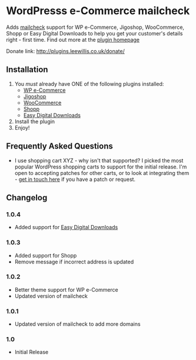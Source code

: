 # WordPresss e-Commerce mailcheck

Adds [mailcheck](https://github.com/Kicksend/mailcheck) support for WP e-Commerce, Jigoshop, WooCommerce, Shopp or Easy Digital Downloads to help you get your customer's details right - first time. Find out more at the [plugin homepage](http://plugins.leewillis.co.uk/e-commerce-mailcheck-documentation/mailcheck-wordpress-e-commerce/)

Donate link: http://plugins.leewillis.co.uk/donate/

## Installation

1. You *must* already have ONE of the following plugins installed:
    * [WP e-Commerce](http://wordpress.org/extend/plugins/wp-e-commerce/)
    * [Jigoshop](http://jigoshop.com/)
    * [WooCommerce](http://woothemes.com/woocommerce/)
    * [Shopp](https://shopplugin.net)
    * [Easy Digital Downloads](https://easydigitaldownloads.com/)
1. Install the plugin
1. Enjoy!

## Frequently Asked Questions

* I use shopping cart XYZ - why isn't that supported?
I picked the most popular WordPress shopping carts to support for the initial release. I'm open to accepting patches for other carts, or to look at integrating them - [get in touch here](http://plugins.leewillis.co.uk/contact/) if you have a patch or request.

## Changelog

### 1.0.4
* Added support for [Easy Digital Downloads](http://wordpress.org/extend/plugins/easy-digital-downloads/)

### 1.0.3
* Added support for Shopp
* Remove message if incorrect address is updated

### 1.0.2
* Better theme support for WP e-Commerce
* Updated version of mailcheck

### 1.0.1
* Updated version of mailcheck to add more domains

### 1.0
* Initial Release

